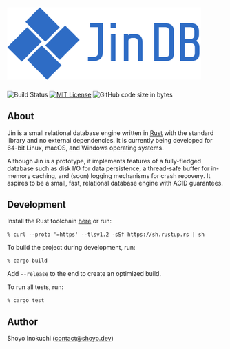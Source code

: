 # <img src="images/logo.png" alt="Jin DB" width="450"/>
![Build Status](https://github.com/shoyo/jin/workflows/build/badge.svg)
[![MIT License](https://img.shields.io/badge/License-MIT-blue.svg)](https://github.com/shoyo/jin/blob/main/LICENSE)
![GitHub code size in bytes](https://img.shields.io/github/languages/code-size/shoyo/jin)

## About
Jin is a small relational database engine written in [Rust](https://www.rust-lang.org) with the standard library and no external dependencies. It is currently being developed for 64-bit Linux, macOS, and Windows operating systems.

Although Jin is a prototype, it implements features of a fully-fledged database such as disk I/O for data persistence, a thread-safe buffer for in-memory caching, and (soon) logging mechanisms for crash recovery. It aspires to be a small, fast, relational database engine with ACID guarantees. 

## Development
Install the Rust toolchain [here](https://www.rust-lang.org/tools/install) or run:
```
% curl --proto '=https' --tlsv1.2 -sSf https://sh.rustup.rs | sh
```

To build the project during development, run:
```
% cargo build
```
Add `--release` to the end to create an optimized build.

To run all tests, run:
```
% cargo test
```

## Author
Shoyo Inokuchi (contact@shoyo.dev)
